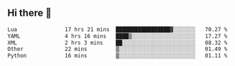 ## Hi there 👋
<!--START_SECTION:waka-->

```txt
Lua               17 hrs 21 mins  █████████████████▓░░░░░░░   70.27 %
YAML              4 hrs 16 mins   ████▒░░░░░░░░░░░░░░░░░░░░   17.27 %
XML               2 hrs 3 mins    ██░░░░░░░░░░░░░░░░░░░░░░░   08.32 %
Other             22 mins         ▒░░░░░░░░░░░░░░░░░░░░░░░░   01.49 %
Python            16 mins         ▒░░░░░░░░░░░░░░░░░░░░░░░░   01.11 %
```

<!--END_SECTION:waka-->
